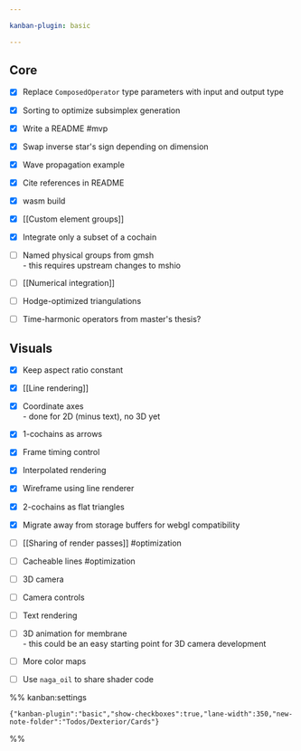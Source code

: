 ```yaml
---

kanban-plugin: basic

---
```


## Core

- [x] Replace `ComposedOperator` type parameters with input and output type
- [x] Sorting to optimize subsimplex generation
- [x] Write a README #mvp
- [x] Swap inverse star's sign depending on dimension
- [x] Wave propagation example
- [x] Cite references in README
- [x] wasm build
- [x] [[Custom element groups]]
- [x] Integrate only a subset of a cochain
- [ ] Named physical groups from gmsh<br>- this requires upstream changes to mshio
- [ ] [[Numerical integration]]
- [ ] Hodge-optimized triangulations
- [ ] Time-harmonic operators from master's thesis?


## Visuals

- [x] Keep aspect ratio constant
- [x] [[Line rendering]]
- [x] Coordinate axes<br>- done for 2D (minus text), no 3D yet
- [x] 1-cochains as arrows
- [x] Frame timing control
- [x] Interpolated rendering
- [x] Wireframe using line renderer
- [x] 2-cochains as flat triangles
- [x] Migrate away from storage buffers for webgl compatibility
- [ ] [[Sharing of render passes]] #optimization
- [ ] Cacheable lines #optimization
- [ ] 3D camera
- [ ] Camera controls
- [ ] Text rendering
- [ ] 3D animation for membrane<br>- this could be an easy starting point for 3D camera development
- [ ] More color maps
- [ ] Use `naga_oil` to share shader code




%% kanban:settings
```
{"kanban-plugin":"basic","show-checkboxes":true,"lane-width":350,"new-note-folder":"Todos/Dexterior/Cards"}
```
%%